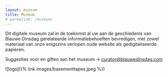 ```yaml
---
layout: museum
title: Museum
# permalink: /museum/
---
```


Dit digitale museum zal in de toekomst al uw aan de geschiedenis van Blauwe Dinsdag gerelateerde informatiebehoeften bevredigen, met zowel materiaal van onze enigszins verlopen oude website als gedigitaliseerde papieren.

Suggesties voor en giften aan het museum → [curator@blauwedinsdag.com](mailto:curator@blauwedinsdag.com)

![logo]({% link images/basementtapes.jpeg %})

